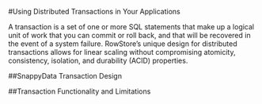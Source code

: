 #Using Distributed Transactions in Your Applications

A transaction is a set of one or more SQL statements that make up a logical unit of work that you can commit or roll back, and that will be recovered in the event of a system failure. RowStore’s unique design for distributed transactions allows for linear scaling without compromising atomicity, consistency, isolation, and durability (ACID) properties.

##SnappyData Transaction Design 

##Transaction Functionality and Limitations 